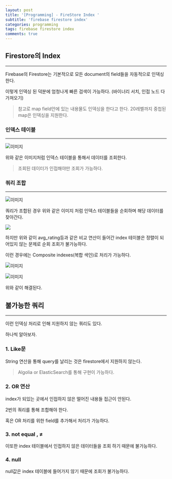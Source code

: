 ```yaml
---
layout: post
title: '[Programming] - FireStore Index '
subtitle: 'firebase firestore index'
categories: programming
tags: firebase firestore index
comments: true
---
```


## Firestore의 Index

---

Firebase의 Firestore는 기본적으로 모든 document의 field들을 자동적으로 인덱싱한다.

이렇게 인덱싱 된 덕분에 엄청나게 빠른 검색이 가능하다. (바이너리 서치, 인접 노드 다 가져오기)

> 참고로 map field안에 있는 내용물도 인덱싱을 한다고 한다.
> 20레벨까지 중첩된 map은 인덱싱을 지원한다.

### 인덱스 테이블

---

![이미지](https://Funncy.github.io/assets/img/firestore-index/1.png 'Firebase')

위와 같은 이미지처럼 인덱스 테이블을 통해서 데이터를 조회한다.

> 조회된 데이터가 인접해야만 조회가 가능하다.

### 쿼리 조합

---

![이미지](https://Funncy.github.io/assets/img/firestore-index/2.png)

쿼리가 조합된 경우 위와 같은 이미지 처럼 인덱스 테이블들을 순회하며 해당 데이터를 찾아간다.

![](https://Funncy.github.io/assets/img/firestore-index/3.png)

하지만 위와 같이 avg_rating등과 같은 비교 연산이 들어간 index 테이블은 정렬이 되어있지 않는 문제로 순회 조회가 불가능하다.

이런 경우에는 Composite indexes(복합 색인)로 처리가 가능하다.

![이미지](https://Funncy.github.io/assets/img/firestore-index/4.png)

![이미지](https://Funncy.github.io/assets/img/firestore-index/5.png)

위와 같이 해결된다.

## 불가능한 쿼리

---

이런 인덱싱 처리로 인해 지원하지 않는 쿼리도 있다.

하나씩 알아보자.

### 1. Like문

String 연산을 통해 query를 날리는 것은 firestore에서 지원하지 않는다.

> Algolia or ElasticSearch를 통해 구현이 가능하다.

### 2. OR 연산

index가 되있는 곳에서 인접하지 않은 떨어진 내용들 접근이 안된다.

2번의 쿼리를 통해 조합해야 한다.

혹은 OR 처리를 위한 field를 추가해서 처리가 가능하다.

### 3. not equal , ≠

이또한 index 테이블에서 인접하지 않은 데이터들을 조회 하기 때문에 불가능하다.

### 4. null

null값은 index 테이블에 들어가지 않기 때문에 조회가 불가능하다.
